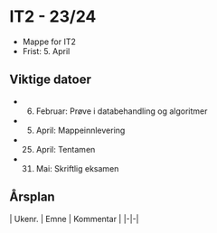 # IT2 - 23/24

- Mappe for IT2
- Frist: 5. April

## Viktige datoer

- 6. Februar: Prøve i databehandling og algoritmer
- 5. April: Mappeinnlevering
- 25. April: Tentamen
- 31. Mai: Skriftlig eksamen

## Årsplan

| Ukenr. | Emne | Kommentar |
|-|-|

